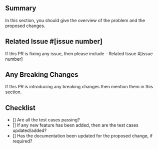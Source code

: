 ## Summary
In this section, you should give the overview of the problem and the proposed changes.

## Related Issue #[issue number]
If this PR is fixing any issue, then please include - Related Issue #[issue number]

## Any Breaking Changes
If this PR is introducing any breaking changes then mention them in this section.

## Checklist
- [] Are all the test cases passing?
- [] If any new feature has been added, then are the test cases updated/added?
- [] Has the documentation been updated for the proposed change, if required?